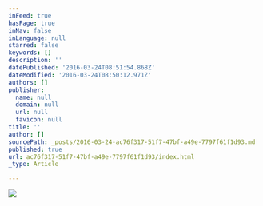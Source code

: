 ```yaml
---
inFeed: true
hasPage: true
inNav: false
inLanguage: null
starred: false
keywords: []
description: ''
datePublished: '2016-03-24T08:51:54.868Z'
dateModified: '2016-03-24T08:50:12.971Z'
authors: []
publisher:
  name: null
  domain: null
  url: null
  favicon: null
title: ''
author: []
sourcePath: _posts/2016-03-24-ac76f317-51f7-47bf-a49e-7797f61f1d93.md
published: true
url: ac76f317-51f7-47bf-a49e-7797f61f1d93/index.html
_type: Article

---
```

![](https://the-grid-user-content.s3-us-west-2.amazonaws.com/8d28395a-5f73-41c1-a07f-8f66c0c64692.jpg)
